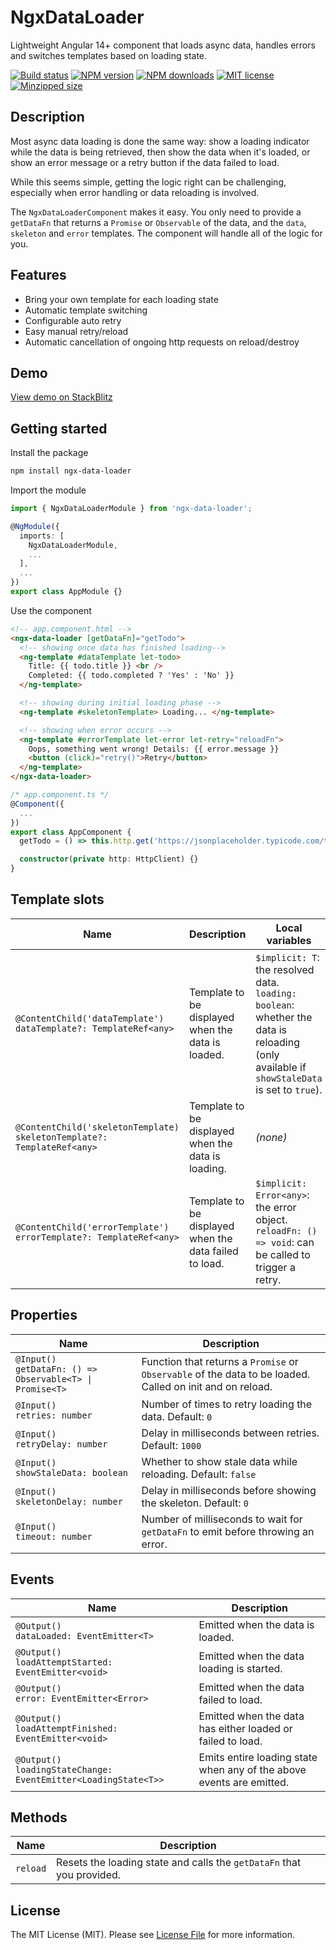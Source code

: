 # NgxDataLoader

Lightweight Angular 14+ component that loads async data, handles errors and switches templates based on loading state. 

[![Build status](https://img.shields.io/github/workflow/status/rensjaspers/ngx-data-loader/Tests)](https://github.com/rensjaspers/ngx-data-loader/actions/workflows/main.yml)
[![NPM version](https://img.shields.io/npm/v/ngx-data-loader.svg)](https://www.npmjs.com/package/ngx-data-loader)
[![NPM downloads](https://img.shields.io/npm/dm/ngx-data-loader.svg)](https://www.npmjs.com/package/ngx-data-loader)
[![MIT license](https://img.shields.io/github/license/rensjaspers/ngx-data-loader)](https://github.com/rensjaspers/ngx-data-loader/blob/main/LICENSE)
[![Minzipped size](https://img.shields.io/bundlephobia/minzip/ngx-data-loader)](https://bundlephobia.com/result?p=ngx-data-loader)

## Description

Most async data loading is done the same way: show a loading indicator while the data is being retrieved, then show the data when it's loaded, or show an error message or a retry button if the data failed to load.

While this seems simple, getting the logic right can be challenging, especially when error handling or data reloading is involved.

The `NgxDataLoaderComponent` makes it easy. You only need to provide a `getDataFn` that returns a `Promise` or `Observable` of the data, and the `data`, `skeleton` and `error` templates. The component will handle all of the logic for you.

## Features

- Bring your own template for each loading state
- Automatic template switching
- Configurable auto retry
- Easy manual retry/reload
- Automatic cancellation of ongoing http requests on reload/destroy

## Demo

[View demo on StackBlitz](https://stackblitz.com/edit/ngx-data-loader-demo?file=src%2Fapp%2Fapp.component.html)

## Getting started

Install the package

```bash
npm install ngx-data-loader
```

Import the module

```typescript
import { NgxDataLoaderModule } from 'ngx-data-loader';

@NgModule({
  imports: [
    NgxDataLoaderModule,
    ...
  ],
  ...
})
export class AppModule {}
```

Use the component

```html
<!-- app.component.html -->
<ngx-data-loader [getDataFn]="getTodo">
  <!-- showing once data has finished loading-->
  <ng-template #dataTemplate let-todo>
    Title: {{ todo.title }} <br />
    Completed: {{ todo.completed ? 'Yes' : 'No' }}
  </ng-template>

  <!-- showing during initial loading phase -->
  <ng-template #skeletonTemplate> Loading... </ng-template>

  <!-- showing when error occurs -->
  <ng-template #errorTemplate let-error let-retry="reloadFn">
    Oops, something went wrong! Details: {{ error.message }}
    <button (click)="retry()">Retry</button>
  </ng-template>
</ngx-data-loader>
```

```typescript
/* app.component.ts */
@Component({
  ...
})
export class AppComponent {
  getTodo = () => this.http.get('https://jsonplaceholder.typicode.com/todos/1');

  constructor(private http: HttpClient) {}
}
```

## Template slots

| Name                                                                          | Description                                            | Local variables                                                                                                                                 |
| ----------------------------------------------------------------------------- | ------------------------------------------------------ | ----------------------------------------------------------------------------------------------------------------------------------------------- |
| `@ContentChild('dataTemplate')`<br />`dataTemplate?: TemplateRef<any>`        | Template to be displayed when the data is loaded.      | `$implicit: T`: the resolved data.<br />`loading: boolean`: whether the data is reloading (only available if `showStaleData` is set to `true`). |
| `@ContentChild('skeletonTemplate)`<br />`skeletonTemplate?: TemplateRef<any>` | Template to be displayed when the data is loading.     | _(none)_                                                                                                                                        |
| `@ContentChild('errorTemplate')`<br />`errorTemplate?: TemplateRef<any>`      | Template to be displayed when the data failed to load. | `$implicit: Error<any>`: the error object.<br />`reloadFn: () => void`: can be called to trigger a retry.                                       |

## Properties

| Name                                                           | Description                                                                                               |
| -------------------------------------------------------------- | --------------------------------------------------------------------------------------------------------- |
| `@Input()`<br />`getDataFn: () => Observable<T> \| Promise<T>` | Function that returns a `Promise` or `Observable` of the data to be loaded. Called on init and on reload. |
| `@Input()`<br />`retries: number`                              | Number of times to retry loading the data. Default: `0`                                                   |
| `@Input()`<br />`retryDelay: number`                           | Delay in milliseconds between retries. Default: `1000`                                                    |
| `@Input()`<br />`showStaleData: boolean`                       | Whether to show stale data while reloading. Default: `false`                                              |
| `@Input()`<br />`skeletonDelay: number`                        | Delay in milliseconds before showing the skeleton. Default: `0`                                           |
| `@Input()`<br />`timeout: number`                              | Number of milliseconds to wait for `getDataFn` to emit before throwing an error.                          |

## Events

| Name                                                                 | Description                                                          |
| -------------------------------------------------------------------- | -------------------------------------------------------------------- |
| `@Output()`<br />`dataLoaded: EventEmitter<T>`                       | Emitted when the data is loaded.                                     |
| `@Output()`<br />`loadAttemptStarted: EventEmitter<void>`            | Emitted when the data loading is started.                            |
| `@Output()`<br />`error: EventEmitter<Error>`                        | Emitted when the data failed to load.                                |
| `@Output()`<br />`loadAttemptFinished: EventEmitter<void>`           | Emitted when the data has either loaded or failed to load.           |
| `@Output()`<br />`loadingStateChange: EventEmitter<LoadingState<T>>` | Emits entire loading state when any of the above events are emitted. |

## Methods

| Name     | Description                                                           |
| -------- | --------------------------------------------------------------------- |
| `reload` | Resets the loading state and calls the `getDataFn` that you provided. |

## License

The MIT License (MIT). Please see [License File](https://github.com/rensjaspers/ngx-data-loader/blob/main/LICENSE) for more information.
